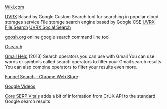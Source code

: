
[Wiki.com](https://www.wiki.com/)

[UVRX](http://www.uvrx.com/)
Based by Google Custom Search tool for searching in popular cloud storages service
File storage search engine based by Google CSE
[UVRX File Search](http://www.uvrx.com/search-all.html)
[UVRX Social Search](http://www.uvrx.com/social.html)

[goosh.org](https://goosh.org/)
online google search command line tool

[Gsearch](https://www.gsearch.one/)

[Gmail Help](https://support.google.com/mail/answer/7190?hl=en)
(2013) Search operators you can use with Gmail
You can use words or symbols called search operators to filter your Gmail search results. You can also combine operators to filter your results even more.

[Funnel Search - Chrome Web Store](https://chromewebstore.google.com/detail/funnel-search/moncnfejkabmlhblomihhdoifkgpgkhh)

[Google Videos](https://www.google.com/videohp)

[Core SERP Vitals](https://chrome.google.com/webstore/detail/core-serp-vitals/oipmhlkineglclpndlecjmbleapbcilf/related)
adds a bit of information from CrUX API to the standard Google search results
